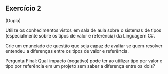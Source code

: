 ## Exercício 2

(Dupla) 

Utilize os conhecimentos vistos em sala de aula sobre o sistemas de tipos (especialmente sobre os tipos de valor e referência) da Linguagem C#. 

Crie um enunciado de questão que seja capaz de avaliar se quem resolver entendeu a diferenças entre os tipos de valor e referência.

Pergunta Final: Qual impacto (negativo) pode ter ao utilizar tipo por valor e tipo por referência em um projeto sem saber a diferença entre os dois?

